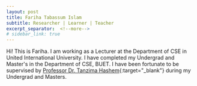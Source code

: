 ```yaml
---
layout: post
title: Fariha Tabassum Islam
subtitle: Researcher | Learner | Teacher
excerpt_separator:  <!--more-->
# sidebar_link: true
---
```


Hi! This is Fariha. I am working as a Lecturer at the Department of CSE in United International University. I have completed my Undergrad and Master's in the Department of CSE, BUET. I have been fortunate to be supervised by [Professor Dr. Tanzima Hashem](https://sites.google.com/site/tanzimahashem/){:target="_blank"} during my Undergrad and Masters.

<!-- ## Research

#### A Privacy-Enhanced and Personalized Safe Route Planner with Crowdsourced Data and Computation
<font size="4"> Fariha Tabassum Islam, Tanzima Hashem, Rifat Shahriyar </font>  
**ICDE 2021** | [Link](https://ieeexplore.ieee.org/abstract/document/9458643/)


<font size="3"> We introduce a novel safe route planning problem and develop an efficient solution to ensure the travelers’ safety on roads. Though few research attempts have been made in this regard, all of them assume that people share their sensitive travel experiences with a centralized entity for finding the safest routes, which is not ideal in practice for privacy reasons. Furthermore, existing works formulate the safe route planning query in ways that do not meet a traveler’s need for safe travel on roads. Our approach finds the safest routes within a user-specified distance threshold based on the personalized travel experience of the knowledgeable crowd without involving any centralized computation. We develop a privacy-preserving model to quantify the travel experience of a user into personalized safety scores. Our algorithms for finding the safest route further enhance user privacy by minimizing the exposure of personalized safety scores with others. We implement a working prototype of our solution on the Android platform. Extensive experiments using real datasets show that our approach finds the safest route in seconds with 50% less exposure of personalized safety scores. </font>   -->

<!-- <br/>
## Experience
#### Lecturer | February 2019 -  June 2019
<font size="4"> Department of Computer Science and Engineering, United International University </font>

#### High Profile Research Fellow | June 2019 - June 2020 
Information and Communication Technology Division, Bangladesh

#### Lecturer | August 2020 -  Present
Department of Computer Science and Engineering, United International University  -->

<!-- <br/>
## Education

#### Master of Science | December 2018 - June 2021
Computer Science and Engineering, Bangladesh University of Engineering and Technology

#### Bachelor of Science | July 2014 - October 2018
Computer Science and Engineering, Bangladesh University of Engineering and Technology -->

<!-- <br/>
## Teaching Experiences

#### Spring 2019 | January 2019 - May 2019
<font size="3"> 
CSI 411 Compiler Theory <br/>
CSI 412 Compiler Lab 
</font>

#### Summer 2020 | August 2020 - October 2020
<font size="3"> 
CSI 217	Data Structure <br/>
CSI 416	Pattern Recognition Lab
</font>

#### Fall 2020 | October 2020 - February 2021
<font size="3"> 
CSI 122	Structured Programming Language Lab <br/>
CSI 211	Object Oriented Programming <br/>
CSI 227	Algorithms <br/>
CSI 312	System Analysis and Design Lab
</font>

#### Spring 2021 | February 2021 -  June 2021
<font size="3"> 
CSI 227	Algorithms <br/>
CSI 228	Algorithms Lab <br/>
CSI 322	Software Engineering Lab
</font>

#### Summer 2021 | July 2021 - Present
<font size="3"> 
SOC 101 Society, Technology and Engineering Ethics <br/>
CSI 227	Algorithms <br/>
CSI 228	Algorithms Lab <br/>
CSI 322	Software Engineering Lab <br/>
CSI 341	Artificial Intelligence
</font> -->
